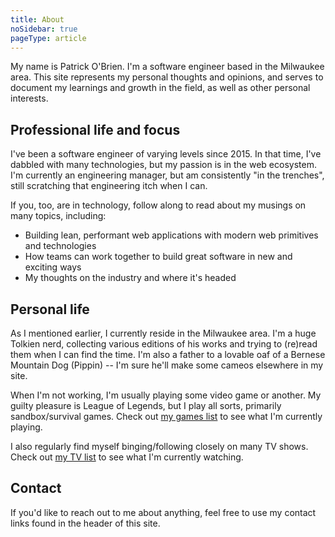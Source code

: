 ```yaml
---
title: About
noSidebar: true
pageType: article
---
```


My name is Patrick O'Brien. I'm a software engineer based in the Milwaukee area. This site represents my personal thoughts and opinions, and serves to document my learnings and growth in the field, as well as other personal interests.

## Professional life and focus

I've been a software engineer of varying levels since 2015. In that time, I've dabbled with many technologies, but my passion is in the web ecosystem. I'm currently an engineering manager, but am consistently "in the trenches", still scratching that engineering itch when I can.

If you, too, are in technology, follow along to read about my musings on many topics, including:

- Building lean, performant web applications with modern web primitives and technologies
- How teams can work together to build great software in new and exciting ways
- My thoughts on the industry and where it's headed

## Personal life

As I mentioned earlier, I currently reside in the Milwaukee area. I'm a huge Tolkien nerd, collecting various editions of his works and trying to (re)read them when I can find the time. I'm also a father to a lovable oaf of a Bernese Mountain Dog (Pippin) -- I'm sure he'll make some cameos elsewhere in my site.

When I'm not working, I'm usually playing some video game or another. My guilty pleasure is League of Legends, but I play all sorts, primarily sandbox/survival games. Check out [my games list](/lists/games) to see what I'm currently playing.

I also regularly find myself binging/following closely on many TV shows. Check out [my TV list](/lists/tv) to see what I'm currently watching.

## Contact

If you'd like to reach out to me about anything, feel free to use my contact links found in the header of this site.

